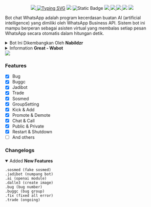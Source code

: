 <p align="center">
<a href="https://i.pinimg.com/originals/ff/6d/f6/ff6df6154971fd0e4560117208293bc4.jpg"><img src="https://i.pinimg.com/originals/ff/6d/f6/ff6df6154971fd0e4560117208293bc4.jpg"</a>
<a href="https://git.io/typing-svg"><img src="https://readme-typing-svg.herokuapp.com?font=Secular+One&size=30&duration=2000&pause=500&color=F7EE93&center=true&vCenter=true&random=false&width=435&lines=Great+Wabot;The+modifier%3A+%40Nabildzr\n" alt="Typing SVG" /></a>
<img src="https://img.shields.io/badge/rating-★★★★★-brightgreen"/>
<img alt="Static Badge" src="https://img.shields.io/badge/nabildzr-white?logo=instagram&link=https%3A%2F%2Finstagram.com%2Fnabildzr">
<a href="https://github.com/nabildzr/nabildzr/watchers"><img src="https://img.shields.io/github/watchers/nabildzr/nabildzr.svg"</a>
<a href="https://github.com/nabildzr/nabildzr"><img src="https://img.shields.io/github/stars/nabildzr/nabildzr.svg"</a>
<a href="https://github.com/nabildzr/nabildzr"><img src="https://img.shields.io/github/forks/nabildzr/nabildzr.svg"</a>
<a href="https://github.com/nabildzr/nabildzr"><img src="https://img.shields.io/github/repo-size/nabildzr/nabildzr.svg"></a>
<img src="https://raw.githubusercontent.com/andreasbm/readme/master/assets/lines/colored.png"/>

Bot chat WhatsApp adalah program kecerdasan buatan AI (artificial intelligence) yang dimiliki oleh WhatsApp Business API. Sistem bot ini mampu berperan sebagai asisten virtual yang membalas setiap pesan WhatsApp secara otomatis dalam hitungan detik.

<details close="close">
<summary>Bot Ini Dikembangkan Oleh <b>Nabildzr</b></summary>
<a href="http://wa.me/6289514847060"><img src="https://img.shields.io/badge/Whatsapp-30302f?style=flat&logo=whatsapp"></a>
<a href="http://www.instagram.com/nabildzr"><img src="https://img.shields.io/badge/Instagram-30302f?style=flat&logo=instagram"></a>
</details><details close="close"><summary>Information <b>Great - Wabot</b></summary>

- `Select The Language`

`you can choose Indonesian or English`
<details close="close">
<summary><i><b>Indonesian</b></i></summary>

***
### 1. -
> -
```
pkg update -y;pkg upgrade -y;pkg install nodejs -y;pkg install git -y;git clone https://github.com/Takashi-Kemii/Kiku.git && cd Kiku;rm -rf session.json;node index
```
### 2. Pairing Code
> -
### 3. Catatan
> -
***
</details><details close="close"><summary><i><b>English</b></i></summary>

***
### 1. -
> -
```
pkg update -y;pkg upgrade -y;pkg install nodejs -y;pkg install git -y;git clone https://github.com/Takashi-Kemii/Kiku.git && cd Kiku;rm -rf session.json;node index
```
### 2. -
> -
### 3. Note
> I Suggest Don't Use Whatsapp/Personal Number
***
</details></details>
<img src="https://raw.githubusercontent.com/andreasbm/readme/master/assets/lines/colored.png"/>

### Features
- [x] Bug
- [x] Buggc
- [x] Jadibot
- [x] Trade
- [x] Sosmed
- [x] GroupSetting
- [x] Kick & Add
- [x] Promote & Demote
- [x] Chat & Call
- [x] Public & Private
- [x] Restart & Shutdown
- [ ] And others

### Changelogs
<details open="open"><summary>Added <b>New Features</b></summary>

```
.sosmed (fake sosmed)
.jadibot (numpang bot)
.ai (openai module)
.dalle3 (create image)
.bug (bug number)
.buggc (bug group)
.fix (fixed all error)
.trade (ongoing)
```
</details>
